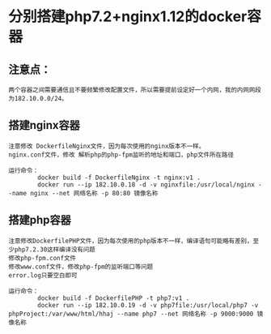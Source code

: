 # 分别搭建php7.2+nginx1.12的docker容器

## 注意点：
    两个容器之间需要通信且不要频繁修改配置文件，所以需要提前设定好一个内网，我的内网网段为182.10.0.0/24。

## 搭建nginx容器
    注意修改 DockerfileNginx文件，因为每次使用的nginx版本不一样。
    nginx.conf文件，修改 解析php的php-fpm监听的地址和端口，php文件所在路径
    
    运行命令：
            docker build -f DockerfileNginx -t nginx:v1 .
            docker run --ip 182.10.0.18 -d -v nginxfile:/usr/local/nginx --name nginx --net 网络名称 -p 80:80 镜像名称

## 搭建php容器
    注意修改DockerfilePHP文件，因为每次使用的php版本不一样，编译语句可能略有差别，至少php7.2.30这样编译没有问题
    修改php-fpm.conf文件
    修改www.conf文件，修改php-fpm的监听端口等问题
    error.log只要空白即可
    
    运行命令：
            docker build -f DockerfilePHP -t php7:v1 .
            docker run --ip 182.10.0.19 -d -v php7file:/usr/local/php7 -v phpProject:/var/www/html/hhaj --name php7 --net 网络名称 -p 9000:9000 镜像名称